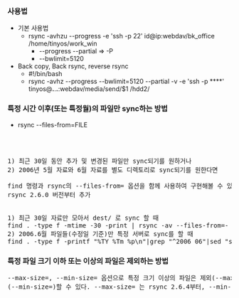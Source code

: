 ### 사용법
- 기본 사용법
  - rsync -avhzu --progress -e 'ssh -p 22' id@ip:webdav/bk_office /home/tinyos/work_win
    - --progress --partial => -P
    - --bwlimit=5120 
- Back copy, Back rsync, reverse rsync
  - #!/bin/bash
  - rsync -avhz --progress --bwlimit=5120 --partial -v -e 'ssh -p ****' tinyos@**.**.**.**:webdav/media/send/$1 /hdd2/


### 특정 시간 이후(또는 특정월)의 파일만 sync하는 방법
- rsync --files-from=FILE
<pre>



1) 최근 30일 동안 추가 및 변경된 파일만 sync되기를 원하거나
2) 2006년 5월 자료와 6월 자료를 별도 디렉토리로 sync되기를 원한다면

find 명령과 rsync의 --files-from= 옵션을 함께 사용하여 구현해볼 수 있다. --files-from= 옵션은
rsync 2.6.0 버전부터 추가


1) 최근 30일 자료만 모아서 dest/ 로 sync 할 때 	
find . -type f -mtime -30 -print | rsync -av --files-from=- . dest/
2) 2006.6월 파일들(수정일 기준)만 특정 서버로 sync를 할 때 	
find . -type f -printf "%TY_%Tm %p\n"|grep "^2006_06"|sed "s/^2006_06 //g" | rsync -av --files-from=- . 192.168.123.2::bak_dir/06
</pre>


### 특정 파일 크기 이하 또는 이상의 파일은 제외하는 방법
<pre>
--max-size=, --min-size= 옵션으로 특정 크기 이상의 파일은 제외(--max-size=)하거나 이하의 파일은 제외
(--min-size=)할 수 있다. --max-size= 는 rsync 2.6.4부터, --min-size= 는 2.6.7부터 추가된 옵션이다
</pre>
